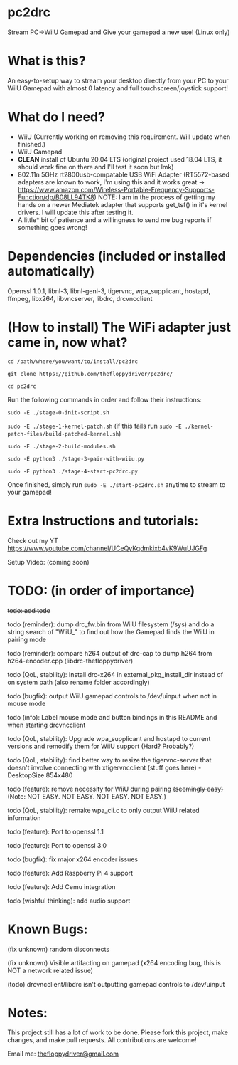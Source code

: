 # pc2drc
 Stream PC->WiiU Gamepad and Give your gamepad a new use! (Linux only)
 
 
# What is this?
 An easy-to-setup way to stream your desktop directly from your PC to your WiiU Gamepad with almost 0 latency and full touchscreen/joystick support!
 
 
 # What do I need?
  - WiiU (Currently working on removing this requirement. Will update when finished.)
  - WiiU Gamepad
  - **CLEAN** install of Ubuntu 20.04 LTS (original project used 18.04 LTS, it should work fine on there and I'll test it soon but lmk)
  - 802.11n 5GHz rt2800usb-compatable USB WiFi Adapter
     (RT5572-based adapters are known to work, I'm using this and it works great -> https://www.amazon.com/Wireless-Portable-Frequency-Supports-Function/dp/B08LL94TK8)
     NOTE: I am in the process of getting my hands on a newer Mediatek adapter that supports get_tsf() in it's kernel drivers. I will update this after testing it.
  - A little* bit of patience and a willingness to send me bug reports if something goes wrong!
  
  
 # Dependencies (included or installed automatically)
  Openssl 1.0.1, libnl-3, libnl-genl-3, tigervnc, wpa_supplicant, hostapd, ffmpeg, libx264, libvncserver, libdrc, drcvncclient
  
  
 # (How to install) The WiFi adapter just came in, now what?
  `cd /path/where/you/want/to/install/pc2drc`
  
  `git clone https://github.com/thefloppydriver/pc2drc/`
 
  `cd pc2drc`
  
  Run the following commands in order and follow their instructions:
  
   `sudo -E ./stage-0-init-script.sh`
   
   `sudo -E ./stage-1-kernel-patch.sh` (if this fails run `sudo -E ./kernel-patch-files/build-patched-kernel.sh`)
   
   `sudo -E ./stage-2-build-modules.sh`
   
   `sudo -E python3 ./stage-3-pair-with-wiiu.py`
   
   `sudo -E python3 ./stage-4-start-pc2drc.py`
   
  Once finished, simply run `sudo -E ./start-pc2drc.sh` anytime to stream to your gamepad!
   
   
 # Extra Instructions and tutorials:
  Check out my YT https://www.youtube.com/channel/UCeQyKqdmkixb4vK9WuUJGFg
  
  Setup Video: (coming soon)
   
   
 # TODO: (in order of importance)
   ~~todo: add todo~~
   
   todo (reminder): dump drc_fw.bin from WiiU filesystem (/sys) and do a string search of "WiiU_" to find out how the Gamepad finds the WiiU in pairing mode
   
   todo (reminder): compare h264 output of drc-cap to dump.h264 from h264-encoder.cpp (libdrc-thefloppydriver)
      
   todo (QoL, stability): Install drc-x264 in external_pkg_install_dir instead of on system path (also rename folder accordingly)
   
   todo (bugfix): output WiiU gamepad controls to /dev/uinput when not in mouse mode
   
   todo (info): Label mouse mode and button bindings in this README and when starting drcvncclient
   
   todo (QoL, stability): Upgrade wpa_supplicant and hostapd to current versions and remodify them for WiiU support (Hard? Probably?)
   
   todo (QoL, stability): find better way to resize the tigervnc-server that doesn't involve connecting with xtigervncclient (stuff goes here) -DesktopSize 854x480
   
   todo (feature): remove necessity for WiiU during pairing ~~(seemingly easy)~~ (Note: NOT EASY. NOT EASY. NOT EASY. NOT EASY.)
      
   todo (QoL, stability): remake wpa_cli.c to only output WiiU related information
   
   todo (feature): Port to openssl 1.1
   
   todo (feature): Port to openssl 3.0

   todo (bugfix): fix major x264 encoder issues
   
   todo (feature): Add Raspberry Pi 4 support
   
   todo (feature): Add Cemu integration
   
   todo (wishful thinking): add audio support
   
 
 # Known Bugs: 
 
  (fix unknown) random disconnects
  
  (fix unknown) Visible artifacting on gamepad (x264 encoding bug, this is NOT a network related issue)
  
  (todo) drcvncclient/libdrc isn't outputting gamepad controls to /dev/uinput
   
 
 # Notes:
  This project still has a lot of work to be done. Please fork this project, make changes, and make pull requests. All contributions are welcome! 
  
  Email me: thefloppydriver@gmail.com
